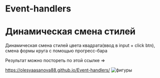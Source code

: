 # Event-handlers

<h1>Динамическая смена стилей</h1>
<p>Динамическая смена стилей цвета квадрата(ввод в input + click btn), смена формы круга с помощью прогресс-бара</p>
<p>Результат можно постореть по этой ссылке =></p>
<a href="https://olesyaasanova88.github.io/Event-handlers/">https://olesyaasanova88.github.io/Event-handlers/</a>

  <img src="https://encrypted-tbn0.gstatic.com/images?q=tbn:ANd9GcSi1eK7Oi-_v9VJ2kvXf7_hUVehWFDTfv4G6Q&usqp=CAU" alt="фигуры" />
